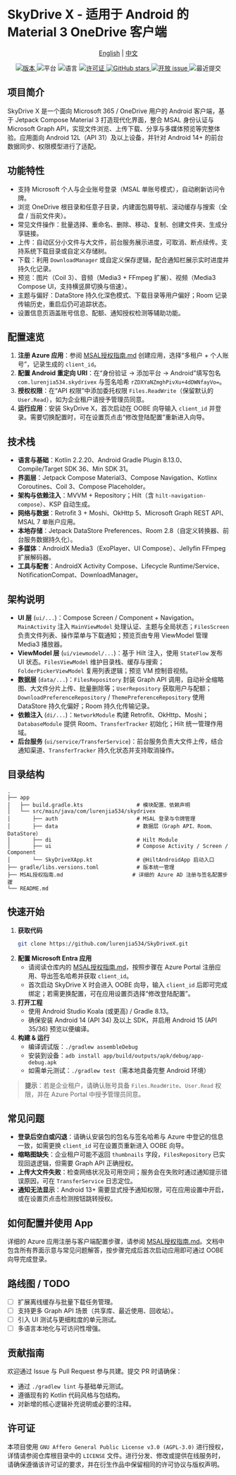 # SkyDrive X - 适用于 Android 的 Material 3 OneDrive 客户端

<p align="center">
  <a href="README.md">English</a> |
  <a href="README_zh.md">中文</a>
</p>

<p align="center">
  <a href="https://github.com/lurenjia534/SkyDrive-X/releases">
    <img src="https://img.shields.io/badge/version-1.0.0-blue" alt="版本" />
  </a>
  <img src="https://img.shields.io/badge/platform-Android-brightgreen" alt="平台" />
  <img src="https://img.shields.io/badge/language-Kotlin-orange" alt="语言" />
  <a href="LICENSE">
    <img src="https://img.shields.io/badge/license-AGPL--3.0-success" alt="许可证" />
  </a>
  <a href="https://github.com/lurenjia534/SkyDrive-X/stargazers">
    <img src="https://img.shields.io/github/stars/lurenjia534/SkyDrive-X?style=flat-square" alt="GitHub stars" />
  </a>
  <a href="https://github.com/lurenjia534/SkyDrive-X/issues">
    <img src="https://img.shields.io/github/issues-raw/lurenjia534/SkyDrive-X" alt="开放 issue" />
  </a>
  <img src="https://img.shields.io/github/last-commit/lurenjia534/SkyDrive-X" alt="最近提交" />
</p>

## 项目简介

SkyDrive X 是一个面向 Microsoft 365 / OneDrive 用户的 Android 客户端，基于 Jetpack Compose Material 3 打造现代化界面，整合 MSAL 身份认证与 Microsoft Graph API，实现文件浏览、上传下载、分享与多媒体预览等完整体验。应用面向 Android 12L（API 31）及以上设备，并针对 Android 14+ 的前台数据同步、权限模型进行了适配。

## 功能特性

- 支持 Microsoft 个人与企业账号登录（MSAL 单账号模式），自动刷新访问令牌。
- 浏览 OneDrive 根目录和任意子目录，内建面包屑导航、滚动缓存与搜索（全盘 / 当前文件夹）。
- 常见文件操作：批量选择、重命名、删除、移动、复制、创建文件夹、生成分享链接。
- 上传：自动区分小文件与大文件，前台服务展示进度，可取消、断点续传。支持系统下载目录或自定义存储树。
- 下载：利用 `DownloadManager` 或自定义保存逻辑，配合通知栏展示实时进度并持久化记录。
- 预览：图片（Coil 3）、音频（Media3 + FFmpeg 扩展）、视频（Media3 Compose UI，支持横竖屏切换与倍速）。
- 主题与偏好：DataStore 持久化深色模式、下载目录等用户偏好；Room 记录传输历史，重启后仍可追踪状态。
- 设置信息页涵盖账号信息、配额、通知授权检测等辅助功能。

## 配置速览

1. **注册 Azure 应用**：参阅 [MSAL授权指南.md](MSAL授权指南.md) 创建应用，选择“多租户 + 个人账号”，记录生成的 `client_id`。
2. **配置 Android 重定向 URI**：在“身份验证 → 添加平台 → Android”填写包名 `com.lurenjia534.skydrivex` 与签名哈希 `rZDXYaNZmghPivXu+4dDWNfayVo=`。
3. **授权权限**：在“API 权限”中添加委托权限 `Files.ReadWrite`（保留默认的 `User.Read`），如为企业租户请授予管理员同意。
4. **运行应用**：安装 SkyDrive X，首次启动在 OOBE 向导输入 `client_id` 并登录。需要切换配置时，可在设置页点击“修改登陆配置”重新进入向导。

## 技术栈

- **语言与基础**：Kotlin 2.2.20、Android Gradle Plugin 8.13.0、Compile/Target SDK 36、Min SDK 31。
- **界面层**：Jetpack Compose Material3、Compose Navigation、Kotlinx Coroutines、Coil 3、Compose Placeholder。
- **架构与依赖注入**：MVVM + Repository；Hilt（含 `hilt-navigation-compose`）、KSP 自动生成。
- **网络与数据**：Retrofit 3 + Moshi、OkHttp 5、Microsoft Graph REST API、MSAL 7 单账户应用。
- **本地存储**：Jetpack DataStore Preferences、Room 2.8（自定义转换器、前台服务数据持久化）。
- **多媒体**：AndroidX Media3（ExoPlayer、UI Compose）、Jellyfin FFmpeg 扩展解码器。
- **工具与配套**：AndroidX Activity Compose、Lifecycle Runtime/Service、NotificationCompat、DownloadManager。

## 架构说明

- **UI 层** (`ui/...`)：Compose Screen / Component + Navigation。`MainActivity` 注入 `MainViewModel` 处理认证、主题与全局状态；`FilesScreen` 负责文件列表、操作菜单与下载通知；预览页由专用 ViewModel 管理 Media3 播放器。
- **ViewModel 层** (`ui/viewmodel/...`)：基于 Hilt 注入，使用 `StateFlow` 发布 UI 状态。`FilesViewModel` 维护目录栈、缓存与搜索；`FolderPickerViewModel` 复用列表逻辑；预览 VM 控制音视频。
- **数据层** (`data/...`)：`FilesRepository` 封装 Graph API 调用，自动补全缩略图、大文件分片上传、批量删除等；`UserRepository` 获取用户与配额；`DownloadPreferenceRepository` / `ThemePreferenceRepository` 使用 DataStore 持久化偏好；Room 持久化传输记录。
- **依赖注入** (`di/...`)：`NetworkModule` 构建 Retrofit、OkHttp、Moshi；`DatabaseModule` 提供 Room、`TransferTracker` 初始化；Hilt 统一管理作用域。
- **后台服务** (`ui/service/TransferService`)：前台服务负责大文件上传，结合通知渠道、`TransferTracker` 持久化状态并支持取消操作。

## 目录结构

```text
.
├── app
│   ├── build.gradle.kts                 # 模块配置、依赖声明
│   └── src/main/java/com/lurenjia534/skydrivex
│       ├── auth                         # MSAL 登录与令牌管理
│       ├── data                         # 数据层（Graph API、Room、DataStore）
│       ├── di                           # Hilt Module
│       ├── ui                           # Compose Activity / Screen / Component
│       └── SkyDriveXApp.kt              # @HiltAndroidApp 启动入口
├── gradle/libs.versions.toml            # 版本统一管理
├── MSAL授权指南.md                      # 详细的 Azure AD 注册与签名配置步骤
└── README.md
```

## 快速开始

1. **获取代码**
   ```bash
   git clone https://github.com/lurenjia534/SkyDriveX.git
   ```
2. **配置 Microsoft Entra 应用**
   - 请阅读仓库内的 [MSAL授权指南.md](MSAL授权指南.md)，按照步骤在 Azure Portal 注册应用、导出签名哈希并获取 `client_id`。
   - 首次启动 SkyDrive X 时会进入 OOBE 向导，输入 `client_id` 后即可完成绑定；若需更换配置，可在应用设置页选择“修改登陆配置”。
3. **打开工程**
   - 使用 Android Studio Koala (或更高) / Gradle 8.13。
   - 确保安装 Android 14 (API 34) 及以上 SDK，并启用 Android 15 (API 35/36) 预览以便编译。
4. **构建 & 运行**
   - 编译调试版：`./gradlew assembleDebug`
   - 安装到设备：`adb install app/build/outputs/apk/debug/app-debug.apk`
   - 如需单元测试：`./gradlew test`（需本地具备完整 Android 环境）

> **提示**：若是企业租户，请确认账号具备 `Files.ReadWrite`、`User.Read` 权限，并在 Azure Portal 中授予管理员同意。

## 常见问题

- **登录后空白或闪退**：请确认安装包的包名与签名哈希与 Azure 中登记的信息一致，如需更换 `client_id` 可在设置页重新进入 OOBE 向导。
- **缩略图缺失**：企业租户可能不返回 `thumbnails` 字段，`FilesRepository` 已实现回退逻辑，但需要 Graph API 正确授权。
- **上传大文件失败**：检查网络状况及可用空间；服务会在失败时通过通知提示错误原因，可在 `TransferService` 日志定位。
- **通知无法显示**：Android 13+ 需要显式授予通知权限，可在应用设置中开启，或在设置页点击检测按钮跳转授权。

## 如何配置并使用 App

详细的 Azure 应用注册与客户端配置步骤，请参阅 [MSAL授权指南.md](MSAL授权指南.md)。文档中包含所有界面示意与常见问题解答，按步骤完成后首次启动应用即可通过 OOBE 向导完成登录。

## 路线图 / TODO

- [ ] 扩展离线缓存与批量下载任务管理。
- [ ] 支持更多 Graph API 场景（共享库、最近使用、回收站）。
- [ ] 引入 UI 测试与更细粒度的单元测试。
- [ ] 多语言本地化与可访问性增强。

## 贡献指南

欢迎通过 Issue 与 Pull Request 参与共建。提交 PR 时请确保：
- 通过 `./gradlew lint` 与基础单元测试。
- 遵循现有的 Kotlin 代码风格与包结构。
- 对新增的核心逻辑补充说明或必要的注释。

## 许可证

本项目使用 `GNU Affero General Public License v3.0 (AGPL-3.0)` 进行授权，详情请参阅仓库根目录中的 `LICENSE` 文件。进行分发、修改或提供在线服务时，请确保遵循该许可证的要求，并在衍生作品中保留相同的许可协议与版权声明。
